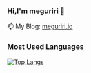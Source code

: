 ### Hi,I'm meguriri 👋


📫 My Blog: [meguriri.io](https://meguriri.github.io/) 
<!--
**meguriri/meguriri** is a ✨ _special_ ✨ repository because its `README.md` (this file) appears on your GitHub profile.

Here are some ideas to get you started:

- 🔭 I’m currently working on ...
- 🌱 I’m currently learning ...
- 👯 I’m looking to collaborate on ...
- 🤔 I’m looking for help with ...
- 💬 Ask me about ...
- 📫 How to reach me: ...
- 😄 Pronouns: ...
- ⚡ Fun fact: ...
-->


### Most Used Languages
[![Top Langs](https://github-readme-stats.vercel.app/api/top-langs/?username=meguriri)](https://github.com/meguriri/github-readme-stats)

 
